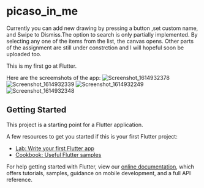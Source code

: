 # picaso_in_me

Currently you can add new drawing by pressing a button ,set custom name, and Swipe to Dismiss.The option to search is only partially implemented. By selecting any one of the items from the list, the canvas opens. Other parts of the assignment are still under constrction and l will hopeful soon be uploaded too.

This is my first go at Flutter.



Here are the screemshots of the app:
![Screenshot_1614932378](https://user-images.githubusercontent.com/78041366/110087548-d0c62380-7db9-11eb-81df-9f57042ea726.png)
![Screenshot_1614932339](https://user-images.githubusercontent.com/78041366/110087615-e1769980-7db9-11eb-8260-190e9e45560b.png)
![Screenshot_1614932249](https://user-images.githubusercontent.com/78041366/110087637-e76c7a80-7db9-11eb-918a-efceed111fe4.png)
![Screenshot_1614932348](https://user-images.githubusercontent.com/78041366/110087641-eb000180-7db9-11eb-99fe-ed058661bb97.png)





## Getting Started

This project is a starting point for a Flutter application.

A few resources to get you started if this is your first Flutter project:

- [Lab: Write your first Flutter app](https://flutter.dev/docs/get-started/codelab)
- [Cookbook: Useful Flutter samples](https://flutter.dev/docs/cookbook)

For help getting started with Flutter, view our
[online documentation](https://flutter.dev/docs), which offers tutorials,
samples, guidance on mobile development, and a full API reference.

